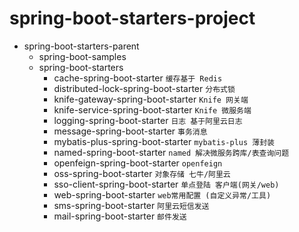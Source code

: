 # spring-boot-starters-project
- spring-boot-starters-parent
  - spring-boot-samples
  - spring-boot-starters
     - cache-spring-boot-starter `缓存基于 Redis`
     - distributed-lock-spring-boot-starter `分布式锁`
     - knife-gateway-spring-boot-starter `Knife 网关端`
     - knife-service-spring-boot-starter `Knife 微服务端`
     - logging-spring-boot-starter `日志 基于阿里云日志`
     - message-spring-boot-starter `事务消息`
     - mybatis-plus-spring-boot-starter `mybatis-plus 薄封装`
     - named-spring-boot-starter `named 解决微服务跨库/表查询问题`
     - openfeign-spring-boot-starter `openfeign`
     - oss-spring-boot-starter `对象存储 七牛/阿里云`
     - sso-client-spring-boot-starter `单点登陆 客户端(网关/web)`
     - web-spring-boot-starter `web常用配置 (自定义异常/工具)`
     - sms-spring-boot-starter `阿里云短信发送`
     - mail-spring-boot-starter `邮件发送`
